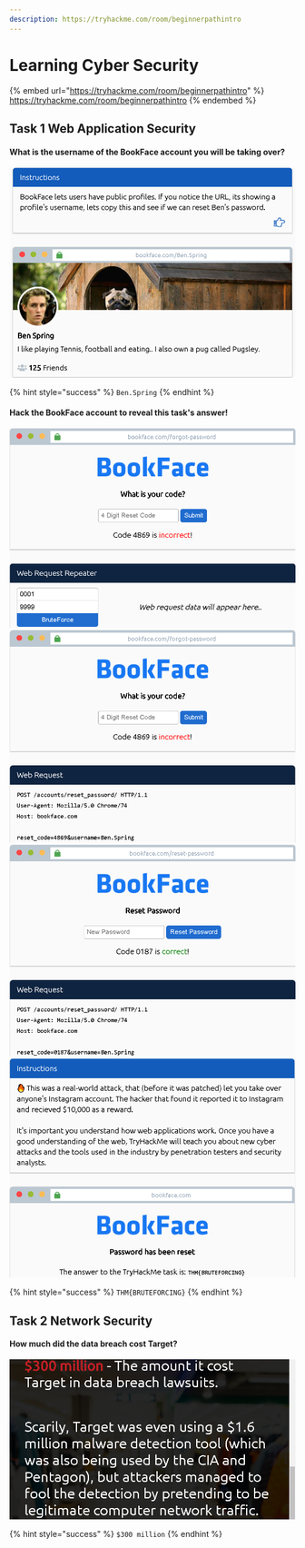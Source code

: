 ```yaml
---
description: https://tryhackme.com/room/beginnerpathintro
---
```


# Learning Cyber Security

{% embed url="https://tryhackme.com/room/beginnerpathintro" %}
https://tryhackme.com/room/beginnerpathintro
{% endembed %}

## Task 1 Web Application Security

#### What is the username of the BookFace account you will be taking over?

![](<../../.gitbook/assets/Screenshot from 2022-03-26 07-16-53.png>)

{% hint style="success" %}
`Ben.Spring`
{% endhint %}

#### Hack the BookFace account to reveal this task's answer!

![](<../../.gitbook/assets/Screenshot from 2022-03-26 07-18-32.png>) ![](<../../.gitbook/assets/Screenshot from 2022-03-26 07-18-55.png>) ![](<../../.gitbook/assets/Screenshot from 2022-03-26 07-19-17.png>) ![](<../../.gitbook/assets/Screenshot from 2022-03-26 07-19-58.png>)

{% hint style="success" %}
`THM{BRUTEFORCING}`
{% endhint %}

## Task 2 Network Security

#### How much did the data breach cost Target?

![](<../../.gitbook/assets/Screenshot from 2022-03-26 07-36-26.png>)

{% hint style="success" %}
`$300 million`
{% endhint %}
